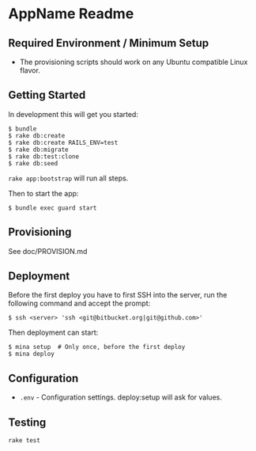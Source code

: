 # AppName Readme

## Required Environment / Minimum Setup

* The provisioning scripts should work on any Ubuntu compatible Linux flavor.

## Getting Started

In development this will get you started:

    $ bundle
    $ rake db:create
    $ rake db:create RAILS_ENV=test
    $ rake db:migrate
    $ rake db:test:clone
    $ rake db:seed

`rake app:bootstrap` will run all steps.

Then to start the app:

    $ bundle exec guard start

## Provisioning

See doc/PROVISION.md

## Deployment

Before the first deploy you have to first SSH into the server, run the following command and accept the prompt:

    $ ssh <server> 'ssh <git@bitbucket.org|git@github.com>'

Then deployment can start:

    $ mina setup  # Only once, before the first deploy
    $ mina deploy

## Configuration

* `.env` - Configuration settings. deploy:setup will ask for values.

## Testing

    rake test
